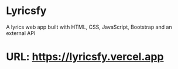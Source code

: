 # Lyricsfy
A lyrics web app built with HTML, CSS, JavaScript, Bootstrap and an external API

# URL: https://lyricsfy.vercel.app
